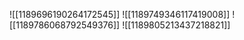 ![[1189696190264172545]]
![[1189749346117419008]]
![[1189786068792549376]]
![[1189805213437218821]]

